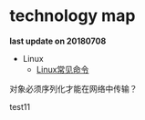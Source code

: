 # technology map

**last update on 20180708**

* Linux
    * [Linux常见命令](https://github.com/yzrds/note/blob/master/Linux/%E5%B8%B8%E7%94%A8%E5%91%BD%E4%BB%A4.md)


对象必须序列化才能在网络中传输？　

test11